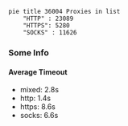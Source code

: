 
```mermaid
pie title 36004 Proxies in list
    "HTTP" : 23089
    "HTTPS": 5280
    "SOCKS" : 11626
```

### Some Info
#### Average Timeout

- mixed: 2.8s
- http: 1.4s
- https: 8.6s
- socks: 6.6s